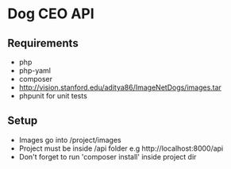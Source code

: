 # Dog CEO API

## Requirements

 - php
 - php-yaml
 - composer
 - http://vision.stanford.edu/aditya86/ImageNetDogs/images.tar
 - phpunit for unit tests

## Setup
 - Images go into /project/images
 - Project must be inside /api folder e.g http://localhost:8000/api
 - Don't forget to run 'composer install' inside project dir
